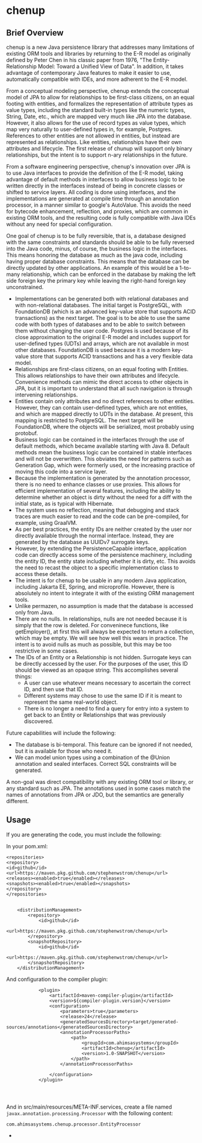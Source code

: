 # chenup

## Brief Overview
chenup is a new Java persistence library that addresses many limitations of existing ORM tools and libraries by returning to the E-R model as originally defined by Peter Chen in his classic paper from 1976, "The Entity-Relationship Model: Toward a Unified View of Data". In addition, it takes advantage of contemporary Java features to make it easier to use, automatically compatible with IDEs, and more adherent to the E-R model.

From a conceptual modeling perspective, chenup extends the conceptual model of JPA to allow for relationships to be first-class citizens, on an equal footing with entities, and formalizes the representation of attribute types as value types, including the standard built-in types like the numeric types, String, Date, etc., which are mapped very much like JPA into the database. However, it also allows for the use of record types as value types, which map very naturally to user-defined types in, for example, Postgres. References to other entities are not allowed in entities, but instead are represented as relationships. Like entities, relationships have their own attributes and lifecycle. The first release of chunup will support only binary relationships, but the intent is to support n-ary relationships in the future. 

From a software engineering perspective, chenup's innovation over JPA is to use Java interfaces to provide the definition of the E-R model, taking advantage of  default methods in interfaces to allow business logic to be written directly in the interfaces instead of being in concrete classes or shifted to service layers. All coding is done using interfaces, and the implementations are generated at compile time through an annotation processor, in a manner similar to google's AutoValue. This avoids the need for bytecode enhancement, reflection, and proxies, which are common in existing ORM tools, and the resulting code is fully compatible with Java IDEs without any need for special configuration.

One goal of chenup is to be fully reversible, that is, a database designed with the same constraints and standards should be able to be fully reversed into the Java code, minus, of course, the business logic in the interfaces. This means honoring the database as much as the java code, including having proper database constraints. This means that the database can be directly updated by other applications. An example of this would be a 1-to-many relationship, which can be enforced in the database by making the left side foreign key the primary key while leaving the right-hand foreign key unconstrained.

* Implementations can be generated both with relational databases and with non-relational databases. The initial target is PostgreSQL, with FoundationDB (which is an advanced key-value store that supports ACID transactions) as the next target. The goal is to be able to use the same code with both types of databases and to be able to switch between them without changing the user code. Postgres is used because of its close approximation to the original E-R model and includes support for user-defined types (UDTs) and arrays, which are not available in most other databases. FoundationDB is used because it is a modern key-value store that supports ACID transactions and has a very flexible data model.
* Relationships are first-class citizens, on an equal footing with Entities. This allows relationships to have their own attributes and lifecycle. Convenience methods can mimic the direct access to other objects in JPA, but it is important to understand that all such navigation is through intervening relationships.
* Entities contain only attributes and no direct references to other entities. However, they can contain user-defined types, which are not entities, and which are mapped directly to UDTs in the database. At present, this mapping is restricted to PostgreSQL. The next target will be FoundationDB, where the objects will be serialized, most probably using protobuf.
* Business logic can be contained in the interfaces through the use of default methods, which became available starting with Java 8. Default methods mean the business logic can be contained in stable interfaces and will not be overwritten. This obviates the need for patterns such as Generation Gap, which were formerly used, or the increasing practice of moving this code into a service layer.
* Because the implementation is generated by the annotation processor, there is no need to enhance classes or use proxies. This allows for efficient implementation of several features, including the ability to determine whether an object is dirty without the need for a diff with the initial state, as is typical with Hibernate.
* The system uses no reflection, meaning that debugging and stack traces are much easier to read and the code can be pre-compiled, for example, using GraalVM.
* As per best practices, the entity IDs are neither created by the user nor directly available through the normal interface. Instead, they are generated by the database as UUIDv7 surrogate keys.
* However, by extending the PersistenceCapable interface, application code can directly access some of the persistence machinery, including the entity ID, the entity state including whether it is dirty, etc. This avoids the need to recast the object to a specific implementation class to access these details.
* The intent is for chenup to be usable in any modern Java application, including Jakarta EE, Spring, and microprofile. However, there is absolutely no intent to integrate it with of the existing ORM management tools.
* Unlike permazen, no assumption is made that the database is accessed only from Java.
* There are no nulls. In relationships, nulls are not needed because it is simply that the row is deleted. For conveninece functions, like getEmployer(), at first this will always be expected to return a collection, which may be empty. We will see how well this wears in practice. The intent is to avoid nulls as much as possible, but this may be too restrictive in some cases.
* The IDs of an Entity or a Relationship is not hidden. Surrogate keys can be directly accessed by the user. For the purposes of the user, this ID should be viewed as an opaque string. This accomplishes several things:
  * A user can use whatever means necessary to ascertain the correct ID, and then use that ID.
  * Different systems may chose to use the same ID if it is meant to represent the same real-world object.
  * There is no longer a need to find a query for entry into a system to get back to an Entity or Relationships that was previously discovered.

Future capabilities will include the following:
* The database is bi-temporal. This feature can be ignored if not needed, but it is available for those who need it.
* We can model union types using a combination of the @Union annotation and sealed interfaces. Correct SQL constraints will be generated.

A non-goal was direct compatibility with any existing ORM tool or library, or any standard such as JPA. The annotations used in some cases match the names of annotations from JPA or JDO, but the semantics are generally different.

## Usage

If you are generating the code, you must include the following:

In your pom.xml:
  
```
<repositories>
<repository>
<id>github</id>
<url>https://maven.pkg.github.com/stephenwstrom/chenup</url>
<releases><enabled>true</enabled></releases>
<snapshots><enabled>true</enabled></snapshots>
</repository>
</repositories>


    <distributionManagement>
        <repository>
            <id>github</id>
            <url>https://maven.pkg.github.com/stephenwstrom/chenup</url>
        </repository>
        <snapshotRepository>
            <id>github</id>
            <url>https://maven.pkg.github.com/stephenwstrom/chenup</url>
        </snapshotRepository>
    </distributionManagement>

```

And configuration to the compiler plugin:

```
            <plugin>
                <artifactId>maven-compiler-plugin</artifactId>
                <version>${compiler-plugin.version}</version>
                <configuration>
                    <parameters>true</parameters>
                    <release>24</release>
                    <generatedSourcesDirectory>target/generated-sources/annotations</generatedSourcesDirectory>
                    <annotationProcessorPaths>
                        <path>
                            <groupId>com.ahimsasystems</groupId>
                            <artifactId>chenup</artifactId>
                            <version>1.0-SNAPSHOT</version>
                        </path>
                    </annotationProcessorPaths>

                </configuration>
            </plugin>
            
            


```

And in src/main/resources/META-INF.services, create a file named `javax.annotation.processing.Processor` with the following content:

```
com.ahimsasystems.chenup.processor.EntityProcessor
```

*   
